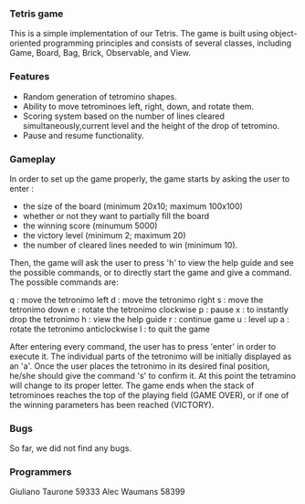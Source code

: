 ### Tetris game 
This is a simple implementation of our Tetris. The game is built using object-oriented programming principles and consists of several classes, including Game, Board, Bag, Brick, Observable, and View.

### Features
- Random generation of tetromino shapes.
- Ability to move tetrominoes left, right, down, and rotate them.
- Scoring system based on the number of lines cleared simultaneously,current level and the height of the drop of tetromino.
- Pause and resume functionality.

### Gameplay
In order to set up the game properly, the game starts by asking the user to enter :

- the size of the board (minimum 20x10; maximum 100x100)
- whether or not they want to partially fill the board
- the winning score (minumum 5000)
- the victory level (minimum 2; maximum 20)
- the number of cleared lines needed to win (minimum 10).

Then, the game will ask the user to press 'h' to view the help guide and see the possible commands, or to directly start the game and give a command. The possible commands are:

q : move the tetronimo left
d : move the tetronimo right
s : move the tetronimo down
e : rotate the tetronimo clockwise
p : pause
x : to instantly drop the tetronimo
h : view the help guide
r : continue game
u : level up
a : rotate the tetronimo anticlockwise
l : to quit the game

After entering every command, the user has to press 'enter' in order to execute it.
The individual parts of the tetronimo will be  initially displayed as an 'a'. Once the user places the tetronimo in its desired final position, he/she should give the command 's' to confirm it. At this point the tetramino will change to its proper letter. 
The game ends when the stack of tetrominoes reaches the top of the playing field (GAME OVER), or if one of the winning parameters has been reached (VICTORY).

### Bugs
So far, we did not find any bugs.

### Programmers

Giuliano Taurone 59333
Alec Waumans 58399


